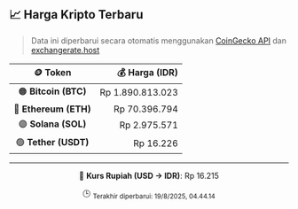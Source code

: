 

<!-- HARGA_KRIPTO -->
## 📈 Harga Kripto Terbaru

> Data ini diperbarui secara otomatis menggunakan [CoinGecko API](https://www.coingecko.com/) dan [exchangerate.host](https://exchangerate.host/)

<div align="center">

| 🪙 Token | 💰 Harga (IDR) |
|:------:|---------------:|
| 🟠 **Bitcoin (BTC)**   | Rp 1.890.813.023 |
| 🔵 **Ethereum (ETH)**  | Rp 70.396.794 |
| 🟣 **Solana (SOL)**    | Rp 2.975.571 |
| 🟢 **Tether (USDT)**   | Rp 16.226 |

---

💱 **Kurs Rupiah (USD → IDR)**: Rp 16.215

🕒 <sub>Terakhir diperbarui: 19/8/2025, 04.44.14</sub>

</div>
<!-- /HARGA_KRIPTO -->